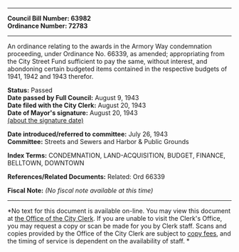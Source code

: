 * * * * *  
  
**Council Bill Number: [](#h0)[](#h2)63982**   
**Ordinance Number: 72783**  
  
* * * * *  
  
An ordinance relating to the awards in the Armory Way condemnation proceeding, under Ordinance No. 66339, as amended; appropriating from the City Street Fund sufficient to pay the same, without interest, and abondoning certain budgeted items contained in the respective budgets of 1941, 1942 and 1943 therefor.  
  
**Status:** Passed   
**Date passed by Full Council:** August 9, 1943   
**Date filed with the City Clerk:** August 20, 1943   
**Date of Mayor's signature:** August 20, 1943   
[(about the signature date)](/~public/approvaldate.htm)   
  
  
**Date introduced/referred to committee:** July 26, 1943   
**Committee:** Streets and Sewers and Harbor & Public Grounds   
  
**Index Terms:** CONDEMNATION, LAND-ACQUISITION, BUDGET, FINANCE, BELLTOWN, DOWNTOWN  
  
**References/Related Documents:** Related: Ord 66339  
  
**Fiscal Note:** *(No fiscal note available at this time)*  
  
* * * * *  
  
*No text for this document is available on-line. You may view this document at [the Office of the City Clerk](http://www.seattle.gov/leg/clerk/contactUs.htm). If you are unable to visit the Clerk's Office, you may request a copy or scan be made for you by Clerk staff. Scans and copies provided by the Office of the City Clerk are subject to [copy fees](http://clerk.seattle.gov/~public/clerkfees.htm), and the timing of service is dependent on the availability of staff. *  
  
  
